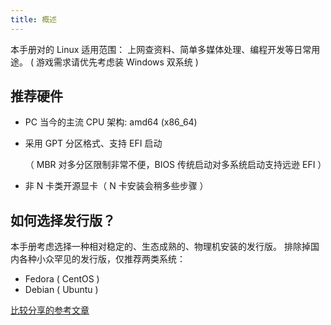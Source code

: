 ```yaml
---
title: 概述
---
```


本手册对的 Linux 适用范围：
上网查资料、简单多媒体处理、编程开发等日常用途。
( 游戏需求请优先考虑装 Windows 双系统 )

## 推荐硬件

- PC 当今的主流 CPU 架构: amd64 (x86_64)
- 采用 GPT 分区格式、支持 EFI 启动

  （ MBR 对多分区限制非常不便，BIOS 传统启动对多系统启动支持远逊 EFI ）

- 非 N 卡类开源显卡（ N 卡安装会稍多些步骤 ）

## 如何选择发行版？

本手册考虑选择一种相对稳定的、生态成熟的、物理机安装的发行版。
排除掉国内各种小众罕见的发行版，仅推荐两类系统：

- Fedora ( CentOS )
- Debian ( Ubuntu )

[比较分享的参考文章](https://www.toutiao.com/article/6710056109211648523/)

<!-- todo: explain -->

<!-- todo: 美化 -->
